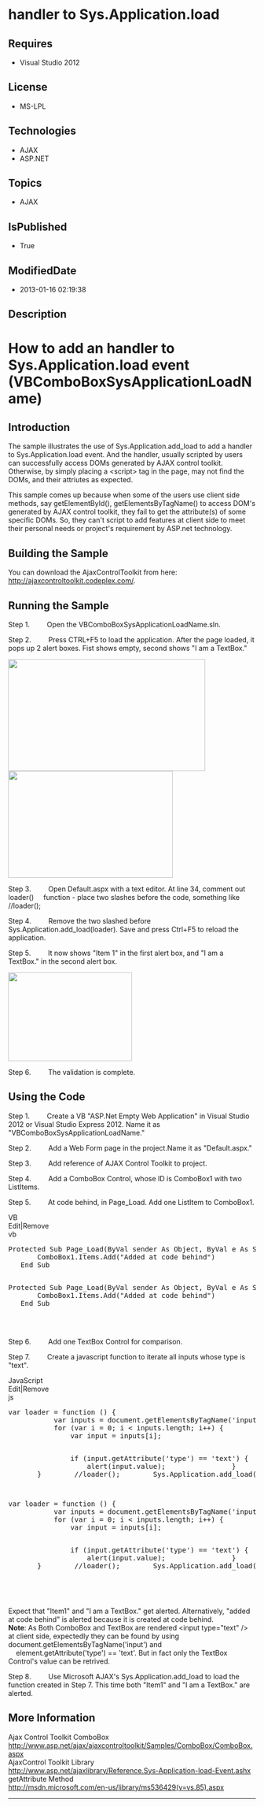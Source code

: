 # handler to Sys.Application.load
## Requires
* Visual Studio 2012
## License
* MS-LPL
## Technologies
* AJAX
* ASP.NET
## Topics
* AJAX
## IsPublished
* True
## ModifiedDate
* 2013-01-16 02:19:38
## Description

<h1>How to add an handler to Sys.Application.load event (VBComboBoxSysApplicationLoadName)</h1>
<h2>Introduction</h2>
<p class="MsoNormal">The sample illustrates the use of Sys.Application.add_load to add a handler to Sys.Application.load event. And the handler, usually scripted by users can successfully access DOMs generated by AJAX control toolkit. Otherwise, by simply
 placing a &lt;script&gt; tag in the page, may not find the DOMs, and their attriutes as expected.</p>
<p class="MsoNormal">This sample comes up because when some of the users use client side methods, say getElementById(), getElementsByTagName() to access DOM's generated by AJAX control toolkit, they fail to get the attribute(s) of some specific DOMs. So,
 they can't script to add features at client side to meet their personal needs or project's requirement by ASP.net technology.</p>
<h2>Building the Sample </h2>
<p class="MsoNormal">You can download the AjaxControlToolkit from here: <a href="http://ajaxcontroltoolkit.codeplex.com/">
http://ajaxcontroltoolkit.codeplex.com/</a>.</p>
<h2>Running the Sample</h2>
<p class="MsoListParagraphCxSpFirst" style=""><span style=""><span style="">Step 1.<span style="font:7.0pt &quot;Times New Roman&quot;">&nbsp;&nbsp;&nbsp;&nbsp;&nbsp;&nbsp;&nbsp;&nbsp;&nbsp;&nbsp;&nbsp;&nbsp;&nbsp;&nbsp;
</span></span></span>Open the VBComboBoxSysApplicationLoadName.sln.</p>
<p class="MsoListParagraphCxSpMiddle" style=""><span style=""><span style="">Step 2.<span style="font:7.0pt &quot;Times New Roman&quot;">&nbsp;&nbsp;&nbsp;&nbsp;&nbsp;&nbsp;&nbsp;&nbsp;&nbsp;&nbsp;&nbsp;&nbsp;&nbsp;&nbsp;
</span></span></span>Press CTRL&#43;F5 to load the application. After the page loaded, it pops up 2 alert boxes. Fist shows empty, second shows &quot;I am a TextBox.&quot;</p>
<p class="MsoListParagraphCxSpMiddle"><span style=""><img src="/site/view/file/74722/1/image.png" alt="" width="401" height="227" align="middle">
</span><br>
<span style=""><img src="/site/view/file/74723/1/image.png" alt="" width="335" height="217" align="middle">
</span></p>
<p class="MsoListParagraphCxSpMiddle" style=""><span style=""><span style="">Step 3.<span style="font:7.0pt &quot;Times New Roman&quot;">&nbsp;&nbsp;&nbsp;&nbsp;&nbsp;&nbsp;&nbsp;&nbsp;&nbsp;&nbsp;&nbsp;&nbsp;&nbsp;&nbsp;
</span></span></span>Open Default.aspx with a text editor. At line 34, comment out loader()
<span style="">&nbsp;&nbsp;&nbsp;&nbsp;</span>function - place two slashes before the code, something like //loader();</p>
<p class="MsoListParagraphCxSpMiddle" style=""><span style=""><span style="">Step 4.<span style="font:7.0pt &quot;Times New Roman&quot;">&nbsp;&nbsp;&nbsp;&nbsp;&nbsp;&nbsp;&nbsp;&nbsp;&nbsp;&nbsp;&nbsp;&nbsp;&nbsp;&nbsp;
</span></span></span>Remove the two slashed before Sys.Application.add_load(loader). Save and press Ctrl&#43;F5 to reload the application.</p>
<p class="MsoListParagraphCxSpMiddle" style=""><span style=""><span style="">Step 5.<span style="font:7.0pt &quot;Times New Roman&quot;">&nbsp;&nbsp;&nbsp;&nbsp;&nbsp;&nbsp;&nbsp;&nbsp;&nbsp;&nbsp;&nbsp;&nbsp;&nbsp;&nbsp;
</span></span></span>It now shows &quot;Item 1&quot; in the first alert box, and &quot;I am a TextBox.&quot; in the second alert box.</p>
<p class="MsoListParagraphCxSpMiddle"><span style=""><img src="/site/view/file/74724/1/image.png" alt="" width="252" height="180" align="middle">
</span></p>
<p class="MsoListParagraphCxSpLast" style=""><span style=""><span style="">Step 6.<span style="font:7.0pt &quot;Times New Roman&quot;">&nbsp;&nbsp;&nbsp;&nbsp;&nbsp;&nbsp;&nbsp;&nbsp;&nbsp;&nbsp;&nbsp;&nbsp;&nbsp;&nbsp;
</span></span></span>The validation is complete. </p>
<p class="MsoNormal"></p>
<h2>Using the Code</h2>
<p class="MsoNormal"></p>
<p class="MsoListParagraphCxSpFirst" style=""><span style=""><span style="">Step 1.<span style="font:7.0pt &quot;Times New Roman&quot;">&nbsp;&nbsp;&nbsp;&nbsp;&nbsp;&nbsp;&nbsp;&nbsp;&nbsp;&nbsp;&nbsp;&nbsp;&nbsp;&nbsp;
</span></span></span>Create a VB &quot;ASP.Net Empty Web Application&quot; in Visual Studio 2012 or Visual Studio Express 2012. Name it as &quot;VBComboBoxSysApplicationLoadName.&quot;</p>
<p class="MsoListParagraphCxSpMiddle" style=""><span style=""><span style="">Step 2.<span style="font:7.0pt &quot;Times New Roman&quot;">&nbsp;&nbsp;&nbsp;&nbsp;&nbsp;&nbsp;&nbsp;&nbsp;&nbsp;&nbsp;&nbsp;&nbsp;&nbsp;&nbsp;
</span></span></span>Add a Web Form page in the project.Name it as &quot;Default.aspx.&quot;</p>
<p class="MsoListParagraphCxSpMiddle" style=""><span style=""><span style="">Step 3.<span style="font:7.0pt &quot;Times New Roman&quot;">&nbsp;&nbsp;&nbsp;&nbsp;&nbsp;&nbsp;&nbsp;&nbsp;&nbsp;&nbsp;&nbsp;&nbsp;&nbsp;&nbsp;
</span></span></span>Add reference of AJAX Control Toolkit to project.</p>
<p class="MsoListParagraphCxSpMiddle" style=""><span style=""><span style="">Step 4.<span style="font:7.0pt &quot;Times New Roman&quot;">&nbsp;&nbsp;&nbsp;&nbsp;&nbsp;&nbsp;&nbsp;&nbsp;&nbsp;&nbsp;&nbsp;&nbsp;&nbsp;&nbsp;
</span></span></span>Add a ComboBox Control, whose ID is ComboBox1 with two ListItems.</p>
<p class="MsoListParagraphCxSpLast" style=""><span style=""><span style="">Step 5.<span style="font:7.0pt &quot;Times New Roman&quot;">&nbsp;&nbsp;&nbsp;&nbsp;&nbsp;&nbsp;&nbsp;&nbsp;&nbsp;&nbsp;&nbsp;&nbsp;&nbsp;&nbsp;
</span></span></span>At code behind, in Page_Load. Add one ListItem to ComboBox1.</p>
<div class="scriptcode">
<div class="pluginEditHolder" pluginCommand="mceScriptCode">
<div class="title"><span>VB</span></div>
<div class="pluginLinkHolder"><span class="pluginEditHolderLink">Edit</span>|<span class="pluginRemoveHolderLink">Remove</span>
</div>
<span class="hidden">vb</span>
<pre class="hidden">
Protected Sub Page_Load(ByVal sender As Object, ByVal e As System.EventArgs) Handles Me.Load
&nbsp;&nbsp;&nbsp;&nbsp;&nbsp;&nbsp; ComboBox1.Items.Add(&quot;Added at code behind&quot;)
&nbsp;&nbsp; End Sub

</pre>
<pre id="codePreview" class="vb">
Protected Sub Page_Load(ByVal sender As Object, ByVal e As System.EventArgs) Handles Me.Load
&nbsp;&nbsp;&nbsp;&nbsp;&nbsp;&nbsp; ComboBox1.Items.Add(&quot;Added at code behind&quot;)
&nbsp;&nbsp; End Sub

</pre>
</div>
</div>
<div class="endscriptcode">&nbsp;</div>
<p class="MsoListParagraphCxSpFirst" style=""><span style=""><span style="">Step 6.<span style="font:7.0pt &quot;Times New Roman&quot;">&nbsp;&nbsp;&nbsp;&nbsp;&nbsp;&nbsp;&nbsp;&nbsp;&nbsp;&nbsp;&nbsp;&nbsp;&nbsp;&nbsp;
</span></span></span>Add one TextBox Control for comparison.</p>
<p class="MsoListParagraphCxSpLast" style=""><span style=""><span style="">Step 7.<span style="font:7.0pt &quot;Times New Roman&quot;">&nbsp;&nbsp;&nbsp;&nbsp;&nbsp;&nbsp;&nbsp;&nbsp;&nbsp;&nbsp;&nbsp;&nbsp;&nbsp;&nbsp;
</span></span></span>Create a javascript function to iterate all inputs whose type is &quot;text&quot;.
</p>
<div class="scriptcode">
<div class="pluginEditHolder" pluginCommand="mceScriptCode">
<div class="title"><span>JavaScript</span></div>
<div class="pluginLinkHolder"><span class="pluginEditHolderLink">Edit</span>|<span class="pluginRemoveHolderLink">Remove</span>
</div>
<span class="hidden">js</span>
<pre class="hidden">
var loader = function () {
&nbsp;&nbsp;&nbsp;&nbsp;&nbsp;&nbsp;&nbsp;&nbsp;&nbsp;&nbsp; var inputs = document.getElementsByTagName('input');
&nbsp;&nbsp;&nbsp;&nbsp;&nbsp;&nbsp;&nbsp;&nbsp;&nbsp;&nbsp; for (var i = 0; i &lt; inputs.length; i&#43;&#43;) {
&nbsp;&nbsp;&nbsp;&nbsp;&nbsp;&nbsp;&nbsp;&nbsp;&nbsp;&nbsp;&nbsp;&nbsp;&nbsp;&nbsp; var input = inputs[i];


&nbsp;&nbsp;&nbsp;&nbsp;&nbsp;&nbsp;&nbsp;&nbsp;&nbsp;&nbsp;&nbsp;&nbsp;&nbsp;&nbsp; if (input.getAttribute('type') == 'text') {
&nbsp;&nbsp;&nbsp;&nbsp;&nbsp;&nbsp;&nbsp;&nbsp;&nbsp;&nbsp;&nbsp;&nbsp;&nbsp;&nbsp;&nbsp;&nbsp;&nbsp;&nbsp; alert(input.value);
&nbsp;&nbsp;&nbsp;&nbsp;&nbsp;&nbsp;&nbsp;&nbsp;&nbsp;&nbsp;&nbsp;&nbsp;&nbsp;&nbsp; }
&nbsp;&nbsp;&nbsp;&nbsp;&nbsp;&nbsp;&nbsp;&nbsp;&nbsp;&nbsp; }
&nbsp;&nbsp;&nbsp;&nbsp;&nbsp;&nbsp; }
&nbsp;&nbsp;&nbsp;&nbsp;&nbsp;&nbsp; //loader();
&nbsp;&nbsp;&nbsp;&nbsp;&nbsp;&nbsp; Sys.Application.add_load(loader);

</pre>
<pre id="codePreview" class="js">
var loader = function () {
&nbsp;&nbsp;&nbsp;&nbsp;&nbsp;&nbsp;&nbsp;&nbsp;&nbsp;&nbsp; var inputs = document.getElementsByTagName('input');
&nbsp;&nbsp;&nbsp;&nbsp;&nbsp;&nbsp;&nbsp;&nbsp;&nbsp;&nbsp; for (var i = 0; i &lt; inputs.length; i&#43;&#43;) {
&nbsp;&nbsp;&nbsp;&nbsp;&nbsp;&nbsp;&nbsp;&nbsp;&nbsp;&nbsp;&nbsp;&nbsp;&nbsp;&nbsp; var input = inputs[i];


&nbsp;&nbsp;&nbsp;&nbsp;&nbsp;&nbsp;&nbsp;&nbsp;&nbsp;&nbsp;&nbsp;&nbsp;&nbsp;&nbsp; if (input.getAttribute('type') == 'text') {
&nbsp;&nbsp;&nbsp;&nbsp;&nbsp;&nbsp;&nbsp;&nbsp;&nbsp;&nbsp;&nbsp;&nbsp;&nbsp;&nbsp;&nbsp;&nbsp;&nbsp;&nbsp; alert(input.value);
&nbsp;&nbsp;&nbsp;&nbsp;&nbsp;&nbsp;&nbsp;&nbsp;&nbsp;&nbsp;&nbsp;&nbsp;&nbsp;&nbsp; }
&nbsp;&nbsp;&nbsp;&nbsp;&nbsp;&nbsp;&nbsp;&nbsp;&nbsp;&nbsp; }
&nbsp;&nbsp;&nbsp;&nbsp;&nbsp;&nbsp; }
&nbsp;&nbsp;&nbsp;&nbsp;&nbsp;&nbsp; //loader();
&nbsp;&nbsp;&nbsp;&nbsp;&nbsp;&nbsp; Sys.Application.add_load(loader);

</pre>
</div>
</div>
<div class="endscriptcode">&nbsp;</div>
<p class="MsoListParagraphCxSpFirst">Expect that &quot;Item1&quot; and &quot;I am a TextBox.&quot; get alerted. Alternatively, &quot;added at code behind&quot; is alerted because it is created at code behind.<br>
<b style="">Note</b>: As Both ComboBox and TextBox are rendered &lt;input type=&quot;text&quot; /&gt; at client side, expectedly they can be found by using document.getElementsByTagName('input') and
<span style="">&nbsp;&nbsp;&nbsp;&nbsp;</span>element.getAttribute('type') == 'text'. But in fact only the TextBox Control's value can be retrived.</p>
<p class="MsoListParagraphCxSpLast" style=""><span style=""><span style="">Step 8.<span style="font:7.0pt &quot;Times New Roman&quot;">&nbsp;&nbsp;&nbsp;&nbsp;&nbsp;&nbsp;&nbsp;&nbsp;&nbsp;&nbsp;&nbsp;&nbsp;&nbsp;&nbsp;
</span></span></span>Use Microsoft AJAX's Sys.Application.add_load to load the function created in Step 7. This time both &quot;Item1&quot; and &quot;I am a TextBox.&quot; are alerted.</p>
<h2>More Information</h2>
<p class="MsoNormal">Ajax Control Toolkit ComboBox<br>
<a href="http://www.asp.net/ajax/ajaxcontroltoolkit/Samples/ComboBox/ComboBox.aspx">http://www.asp.net/ajax/ajaxcontroltoolkit/Samples/ComboBox/ComboBox.aspx</a><br>
AjaxControl Toolkit Library<br>
<a href="http://www.asp.net/ajaxlibrary/Reference.Sys-Application-load-Event.ashx">http://www.asp.net/ajaxlibrary/Reference.Sys-Application-load-Event.ashx</a><br>
getAttribute Method<br>
<a href="http://msdn.microsoft.com/en-us/library/ms536429(v=vs.85).aspx">http://msdn.microsoft.com/en-us/library/ms536429(v=vs.85).aspx</a></p>
<hr>
<div><a href="http://go.microsoft.com/?linkid=9759640" style="margin-top:3px"><img alt="" src="http://bit.ly/onecodelogo">
</a></div>
